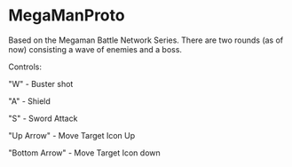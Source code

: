 # MegaManProto
Based on the Megaman Battle Network Series. There are two rounds (as of now) consisting a wave of enemies and a boss.

Controls:

"W" - Buster shot

"A" - Shield

"S" - Sword Attack 

"Up Arrow" - Move Target Icon Up

"Bottom Arrow" - Move Target Icon down
